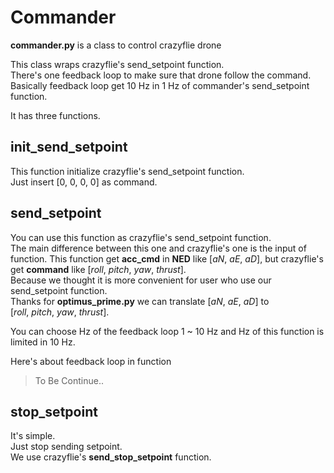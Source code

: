# Commander

__commander.py__ is a class to control crazyflie drone<br>

This class wraps crazyflie's send_setpoint function.<br>
There's one feedback loop to make sure that drone follow the command.<br>
Basically feedback loop get 10 Hz in 1 Hz of commander's send_setpoint function.<br>

It has three functions.

## init_send_setpoint
This function initialize crazyflie's send_setpoint function.<br>
Just insert $[0,\ 0,\ 0,\ 0]$ as command.

## send_setpoint
You can use this function as crazyflie's send_setpoint function.<br>
The main difference between this one and crazyflie's one is the input of function.
This function get __acc_cmd__ in __NED__ like $[aN,\ aE,\ aD]$, 
but crazyflie's get __command__ like $[roll,\ pitch,\ yaw,\ thrust]$.<br>
Because we thought it is more convenient for user who use our send_setpoint function.<br>
Thanks for __optimus_prime.py__ we can translate $[aN,\ aE,\ aD]$ to $[roll,\ pitch,\ yaw,\ thrust]$.

You can choose Hz of the feedback loop 1 ~ 10 Hz and Hz of this function is limited in 10 Hz.<br>

Here's about feedback loop in function
> To Be Continue..

## stop_setpoint
It's simple.<br>
Just stop sending setpoint.<br>
We use crazyflie's __send_stop_setpoint__ function.<br>

